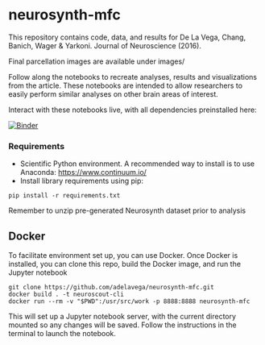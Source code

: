 # neurosynth-mfc
This repository contains code, data, and results for De La Vega, Chang, Banich, Wager & Yarkoni. Journal of Neuroscience (2016).

Final parcellation images are available under images/

Follow along the notebooks to recreate analyses, results and visualizations from the article.
These notebooks are intended to allow researchers to easily perform similar analyses on other brain areas of interest.

Interact with these notebooks live, with all dependencies preinstalled here:

[![Binder](http://mybinder.org/badge.svg)](http://mybinder.org:/repo/adelavega/neurosynth-mfc)

### Requirements
- Scientific Python environment. A recommended way to install is to use Anaconda: https://www.continuum.io/
- Install library requirements using pip:

`pip install -r requirements.txt`

Remember to unzip pre-generated Neurosynth dataset prior to analysis

## Docker
To facilitate environment set up, you can use Docker.
Once Docker is installed, you can clone this repo, build the Docker image,
and run the Jupyter notebook

```
git clone https://github.com/adelavega/neurosynth-mfc.git
docker build . -t neuroscout-cli
docker run --rm -v "$PWD":/usr/src/work -p 8888:8888 neurosynth-mfc
```
This will set up a Jupyter notebook server, with the current directory
mounted so any changes will be saved. Follow the instructions in the terminal
to launch the notebook.
